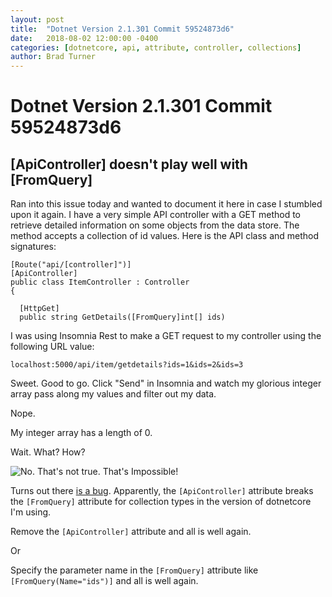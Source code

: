 ```yaml
---
layout: post
title:  "Dotnet Version 2.1.301 Commit 59524873d6"
date:   2018-08-02 12:00:00 -0400
categories: [dotnetcore, api, attribute, controller, collections]
author: Brad Turner
---
```


# Dotnet Version 2.1.301 Commit 59524873d6

## [ApiController] doesn't play well with [FromQuery]

Ran into this issue today and wanted to document it here in case I stumbled upon it again.  I have a very simple API controller with a GET method to retrieve detailed information on some objects from the data store.  The method accepts a collection of id values.  Here is the API class and method signatures:

```
[Route("api/[controller]")]
[ApiController]
public class ItemController : Controller
{

  [HttpGet]
  public string GetDetails([FromQuery]int[] ids)
```

I was using Insomnia Rest to make a GET request to my controller using the following URL value:

```
localhost:5000/api/item/getdetails?ids=1&ids=2&ids=3
```

Sweet.  Good to go.  Click "Send" in Insomnia and watch my glorious integer array pass along my values and filter out my data.  

Nope.

My integer array has a length of 0.

Wait. What? How? 

![No. That's not true. That's Impossible!](https://media.giphy.com/media/3ornk6UHtk276vLtkY/giphy.gif)

Turns out there [is a bug].  Apparently, the ```[ApiController]``` attribute breaks the ```[FromQuery]``` attribute for collection types in the version of dotnetcore I'm using.  

Remove the ```[ApiController]``` attribute and all is well again.

Or 

Specify the parameter name in the ```[FromQuery]``` attribute like ```[FromQuery(Name="ids")]``` and all is well again.

[Insomnia Rest]: https://insomnia.rest/
[is a bug]: https://github.com/aspnet/Mvc/issues/7712
